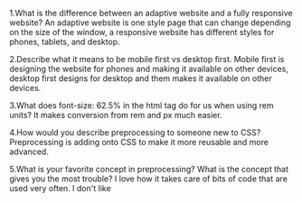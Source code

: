 1.What is the difference between an adaptive website and a fully responsive website?
    An adaptive website is one style page that can change depending on the size of the window, a responsive website has different styles for phones, tablets, and desktop.

2.Describe what it means to be mobile first vs desktop first.
    Mobile first is designing the website for phones and making it available on other devices, desktop first designs for desktop and them makes it available on other devices.

3.What does font-size: 62.5% in the html tag do for us when using rem units?
    It makes conversion from rem and px much easier.

4.How would you describe preprocessing to someone new to CSS?
    Preprocessing is adding onto CSS to make it more reusable and more advanced.

5.What is your favorite concept in preprocessing? What is the concept that gives you the most trouble?
    I love how it takes care of bits of code that are used very often. I don't like 